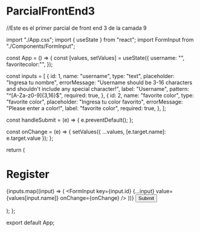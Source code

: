 # ParcialFrontEnd3
//Este es el primer parcial de front end 3 de la camada 9


import "./App.css";
import { useState } from "react";
import FormInput from "./Components/FormInput";

const App = () => {
  const [values, setValues] = useState({
    username: "",
    favoritecolor:"",
  });

  const inputs = [
    {
      id: 1,
      name: "username",
      type: "text",
      placeholder: "Ingresa tu nombre",
      errorMessage:
        "Username should be 3-16 characters and shouldn't include any special character!",
      label: "Username",
      pattern: "^[A-Za-z0-9]{3,16}$",
      required: true,
    },
    {
      id: 2,
      name: "favorite color",
      type: "favorite color",
      placeholder: "Ingresa tu color favorito",
      errorMessage: "Please enter a color!",
      label: "favorite color",
      required: true,
    },
  ];

  const handleSubmit = (e) => {
    e.preventDefault();
  };

  const onChange = (e) => {
    setValues({ ...values, [e.target.name]: e.target.value });
  };

  return (
    <div className="app">
      <form onSubmit={handleSubmit}>
        <h1>Register</h1>
        {inputs.map((input) => (
          <FormInput
            key={input.id}
            {...input}
            value={values[input.name]}
            onChange={onChange}
          />
        ))}
        <button>Submit</button>
      </form>
    </div>
  );
};

export default App;
